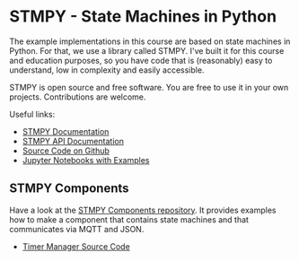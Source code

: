 # STMPY - State Machines in Python

The example implementations in this course are based on state machines in Python. For that, we use a library called STMPY. I've built it for this course and education purposes, so you have code that is (reasonably) easy to understand, low in complexity and easily accessible. 

STMPY is open source and free software. You are free to use it in your own projects. Contributions are welcome. 

Useful links:

* [STMPY Documentation](https://falkr.github.io/stmpy/)
* [STMPY API Documentation](https://falkr.github.io/stmpy/stmpy/)
* [Source Code on Github](https://github.com/falkr/stmpy)
* [Jupyter Notebooks with Examples](https://github.com/falkr/stmpy-notebooks)

## STMPY Components

Have a look at the [STMPY Components repository](https://github.com/falkr/stmpy-components). It provides examples how to make a component that contains state machines and that communicates via MQTT and JSON. 

* [Timer Manager Source Code](https://falkr.github.io/stmpy-components/TimerManager.html)
